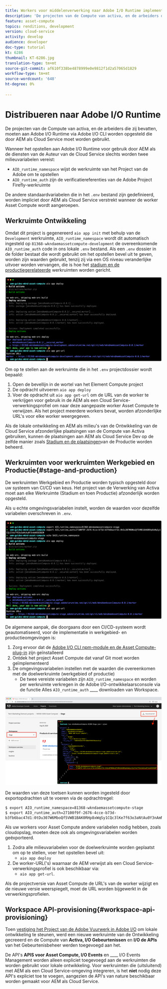 ```yaml
---
title: Workers voor middelenverwerking naar Adobe I/O Runtime implementeren voor gebruik met AEM als Cloud Service
description: 'De projecten van de Compute van activa, en de arbeiders die zij bevatten, moeten aan Adobe I/O Runtime worden opgesteld om door AEM als Cloud Service te worden gebruikt. '
feature: asset-compute
topics: renditions, development
version: cloud-service
activity: develop
audience: developer
doc-type: tutorial
kt: 6286
thumbnail: KT-6286.jpg
translation-type: tm+mt
source-git-commit: af610f338be4878999e0e9812f1d2a57065d1829
workflow-type: tm+mt
source-wordcount: '648'
ht-degree: 0%

---
```



# Distribueren naar Adobe I/O Runtime

De projecten van de Compute van activa, en de arbeiders die zij bevatten, moeten aan Adobe I/O Runtime via Adobe I/O CLI worden opgesteld die door AEM als Cloud Service moet worden gebruikt.

Wanneer het opstellen aan Adobe I/O Runtime voor gebruik door AEM als de diensten van de Auteur van de Cloud Service slechts worden twee milieuvariabelen vereist:

+ `AIO_runtime_namespace` wijst de werkruimte van het Project van de Adobe om te opstellen
+ `AIO_runtime_auth` zijn de verificatiereferenties van de Adobe Project Firefly-werkruimte

De andere standaardvariabelen die in het `.env` bestand zijn gedefinieerd, worden impliciet door AEM als Cloud Service verstrekt wanneer de worker Asset Compute wordt aangeroepen.

## Werkruimte Ontwikkeling

Omdat dit project is gegenereerd `aio app init` met behulp van de `Development` werkruimte, `AIO_runtime_namespace` wordt dit automatisch ingesteld op `81368-wkndaemassetcompute-development` de overeenkomende `AIO_runtime_auth` code in ons lokale `.env` bestand.  Als een `.env` dossier in de folder bestaat die wordt gebruikt om het opstellen bevel uit te geven, worden zijn waarden gebruikt, tenzij zij via een OS niveau veranderlijke uitvoer worden vervangen, die is hoe het [stadium en de productiegerelateerde](#stage-and-production) werkruimten worden gericht.

![Implementatie van AIR-apps met behulp van .env-variabelen](./assets/runtime/development__aio.png)

Om op te stellen aan de werkruimte die in het `.env` projectdossier wordt bepaald:

1. Open de bevellijn in de wortel van het Element Compute project
1. De opdracht uitvoeren `aio app deploy`
1. Voer de opdracht uit `aio app get-url` om de URL van de worker te verkrijgen voor gebruik in de AEM als een Cloud Service-verwerkingsprofiel om naar deze aangepaste worker Asset Compute te verwijzen. Als het project meerdere workers bevat, worden afzonderlijke URL&#39;s voor elke worker weergegeven.

Als de lokale ontwikkeling en AEM als milieu&#39;s van de Ontwikkeling van de Cloud Service afzonderlijke plaatsingen van de Compute van Activa gebruiken, kunnen de plaatsingen aan AEM als Cloud Service Dev op de zelfde manier zoals [Stadium en de plaatsingen](#stage-and-production)van de Productie worden beheerd.

## Werkruimten voor werkruimten Werkgebied en Productie{#stage-and-production}

De werkruimten Werkgebied en Productie worden typisch opgesteld door uw systeem van CI/CD van keus. Het project van de Verwerking van Activa moet aan elke Werkruimte (Stadium en toen Productie) afzonderlijk worden opgesteld.

Als u echte omgevingsvariabelen instelt, worden de waarden voor dezelfde variabelen overschreven in `.env`.

![Implementatie van apps met behulp van exportvariabelen](./assets/runtime/stage__export-and-aio.png)

De algemene aanpak, die doorgaans door een CI/CD-systeem wordt geautomatiseerd, voor de implementatie in werkgebied- en productieomgevingen is:

1. Zorg ervoor dat de [Adobe I/O CLI npm-module en de Asset Compute-plug-in](../set-up/development-environment.md#aio) zijn geïnstalleerd
1. Ontdek het project Asset Compute dat vanaf Git moet worden geïmplementeerd
1. De omgevingsvariabelen instellen met de waarden die overeenkomen met de doelwerkruimte (werkgebied of productie)
   + De twee vereiste variabelen zijn `AIO_runtime_namespace` en worden per werkruimte verkregen in de Adobe I/O-ontwikkelaarsconsole via de functie Alles `AIO_runtime_auth` ____ downloaden van Workspace.

![Adobe Developer Console - AIO Runtime Namespace en Auth](./assets/runtime/stage-auth-namespace.png)

De waarden van deze toetsen kunnen worden ingesteld door exportopdrachten uit te voeren via de opdrachtregel:

```
$ export AIO_runtime_namespace=81368-wkndaemassetcompute-stage
$ export AIO_runtime_auth=27100f9f-2676-4cce-b73d-b3fb6bac47d1:0tDu307W6MboQf5VWB1BAK0RHp8xWqSy1CQc3lKe7f63o3aNtAu0Y3nAmN56502W
```

Als uw workers voor Asset Compute andere variabelen nodig hebben, zoals cloudopslag, moeten deze ook als omgevingsvariabelen worden geëxporteerd.

1. Zodra alle milieuvariabelen voor de doelwerkruimte worden geplaatst om op te stellen, voer het opstellen bevel uit:
   + `aio app deploy`
1. De worker-URL(&#39;s) waarnaar de AEM verwijst als een Cloud Service-verwerkingsprofiel is ook beschikbaar via:
   + `aio app get-url`.

Als de projectversie van Asset Compute de URL&#39;s van de worker wijzigt en de nieuwe versie weerspiegelt, moet de URL worden bijgewerkt in de verwerkingsprofielen.

## Workspace API-provisioning{#workspace-api-provisioning}

Toen [vestiging het Project van de Adobe Vuurwerk in Adobe I/O](../set-up/firefly.md) om lokale ontwikkeling te steunen, werd een nieuwe werkruimte van de Ontwikkeling gecreeerd en de Compute van __Activa, I/O Gebeurtenissen__ en __I/O de APIs__ van het Gebeurtenisbeheer werden toegevoegd aan het.

De API&#39;s __APIS voor Asset Compute, I/O Events__ en ____ I/O Events Management worden alleen expliciet toegevoegd aan de werkruimten die worden gebruikt voor lokale ontwikkeling. Voor werkruimten die (uitsluitend) met AEM als een Cloud Service-omgeving integreren, is het __niet__ nodig deze API&#39;s expliciet toe te voegen, aangezien de API&#39;s van nature beschikbaar worden gemaakt voor AEM als Cloud Service.
